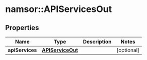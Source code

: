# namsor::APIServicesOut

## Properties
Name | Type | Description | Notes
------------ | ------------- | ------------- | -------------
**apiServices** | [**APIServiceOut**](APIServiceOut.md) |  | [optional] 


